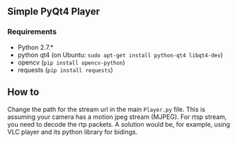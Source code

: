 ## Simple PyQt4 Player
### Requirements

- Python 2.7.*
- python qt4 (on Ubuntu: `sudo apt-get install python-qt4 libqt4-dev`)
- opencv (`pip install opencv-python`)
- requests (`pip install requests`)

## How to

Change the path for the stream url in the main `Player.py` file. This is assuming your camera has a motion jpeg stream (MJPEG). For rtsp stream, you need to decode the rtp packets. A solution would be, for example, using VLC player and its python library for bidings.


